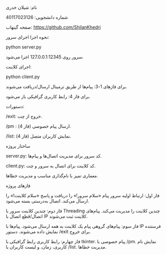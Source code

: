نام: شیلان خدری

شماره دانشجویی: 40117023126

صفحه گیتهاب: https://github.com/ShilanKhedri


نحوه اجرا
اجرای سرور:

python server.py

سرور روی 127.0.0.1:12345 اجرا می‌شود.

اجرای کلاینت:

python client.py

برای فازهای 1-3: پیام‌ها از طریق ترمینال ارسال/دریافت می‌شوند.

برای فاز 4: رابط کاربری گرافیکی باز می‌شود.

دستورات:

/exit: خروج از چت.

/pm <userIP> <message>: ارسال پیام خصوصی (فاز 4).

/list: نمایش کاربران متصل (فاز 4).

ساختار پروژه


server.py: کد سرور برای مدیریت اتصال‌ها و پیام‌ها.

client.py: کد کلاینت برای اتصال به سرور و چت.



معماری تمیز با نام‌گذاری مناسب و مدیریت خطاها.

فازهای پروژه

فاز اول: ارتباط اولیه
سرور پیام «سلام سرور!» را دریافت و پاسخ «سلام کلاینت!» را ارسال می‌کند.
اتصال به‌درستی بسته می‌شود.

فاز دوم: چندین کلاینت
سرور با Threading چندین کلاینت را مدیریت می‌کند.
پیام‌های اتصال/قطع اتصال با IP کلاینت ثبت می‌شوند.

فاز سوم: پیام‌های گروهی
پیام یک کلاینت به همه ارسال می‌شود.
پیام‌ها با IP فرستنده نمایش داده می‌شوند.
دستور /exit برای خروج.

فاز چهارم: رابط کاربری
رابط گرافیکی با tkinter.
پیام خصوصی با /pm.
نمایش نام کاربری، زمان، و لیست کاربران با /list.
مدیریت خطاها.

